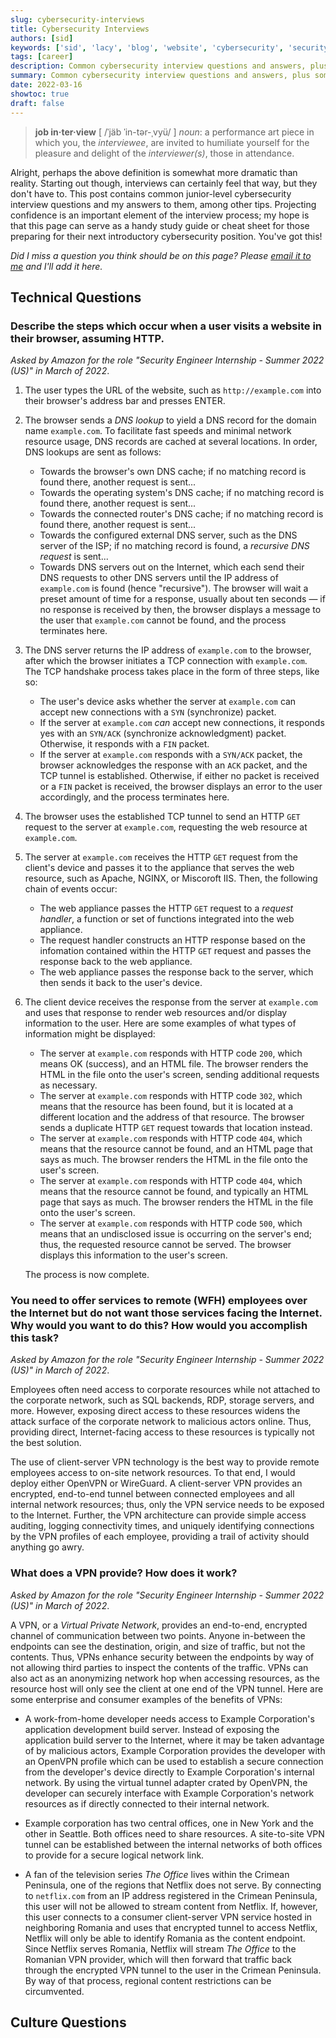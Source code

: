 ```yaml
---
slug: cybersecurity-interviews
title: Cybersecurity Interviews
authors: [sid]
keywords: ['sid', 'lacy', 'blog', 'website', 'cybersecurity', 'security', 'computer', 'interview', 'questions', 'tech', 'networking']
tags: [career]
description: Common cybersecurity interview questions and answers, plus some tips
summary: Common cybersecurity interview questions and answers, plus some tips
date: 2022-03-16
showtoc: true
draft: false
---
```


> **job in·ter·view** [ /ˈjäb ˈin-tər-ˌvyü/ ]  *noun*: a performance art piece in which you, the *interviewee*, are invited to humiliate yourself for the pleasure and delight of the *interviewer(s)*, those in attendance.

Alright, perhaps the above definition is somewhat more dramatic than reality. Starting out though, interviews can certainly feel that way, but they don't have to. This post contains common junior-level cybersecurity interview questions and my answers to them, among other tips. Projecting confidence is an important element of the interview process; my hope is that this page can serve as a handy study guide or cheat sheet for those preparing for their next introductory cybersecurity position. You've got this!

*Did I miss a question you think should be on this page? Please [email it to me](mailto:contact@swlacy.com?subject=Interview%20Question%20Suggestion) and I'll add it here.*

## Technical Questions

### Describe the steps which occur when a user visits a website in their browser, assuming HTTP.

*Asked by Amazon for the role "Security Engineer Internship - Summer 2022 (US)" in March of 2022*.

1. The user types the URL of the website, such as `http://example.com` into their browser's address bar and presses ENTER.

2. The browser sends a *DNS lookup* to yield a DNS record for the domain name `example.com`. To facilitate fast speeds and minimal network resource usage, DNS records are cached at several locations. In order, DNS lookups are sent as follows:
     - Towards the browser's own DNS cache; if no matching record is found there, another request is sent...
     - Towards the operating system's DNS cache; if no matching record is found there, another request is sent...
     - Towards the connected router's DNS cache; if no matching record is found there, another request is sent...
     - Towards the configured external DNS server, such as the DNS server of the ISP; if no matching record is found, a *recursive DNS request* is sent...
     - Towards DNS servers out on the Internet, which each send their DNS requests to other DNS servers until the IP address of `example.com` is found (hence "recursive"). The browser will wait a preset amount of time for a response, usually about ten seconds — if no response is received by then, the browser displays a message to the user that `example.com` cannot be found, and the process terminates here.

3. The DNS server returns the IP address of `example.com` to the browser, after which the browser initiates a TCP connection with `example.com`. The TCP handshake process takes place in the form of three steps, like so:
     - The user's device asks whether the server at `example.com` can accept new connections with a `SYN` (synchronize) packet.
     - If the server at `example.com` *can* accept new connections, it responds yes with an `SYN/ACK` (synchronize acknowledgment) packet. Otherwise, it responds with a `FIN` packet.
     - If the server at `example.com` responds with a `SYN/ACK` packet, the browser acknowledges the response with an `ACK` packet, and the TCP tunnel is established. Otherwise, if either no packet is received or a `FIN` packet is received, the browser displays an error to the user accordingly, and the process terminates here.
4. The browser uses the established TCP tunnel to send an HTTP `GET` request to the server at `example.com`, requesting the web resource at `example.com`.

5. The server at `example.com` receives the HTTP `GET` request from the client's device and passes it to the appliance that serves the web resource, such as Apache, NGINX, or Miscoroft IIS. Then, the following chain of events occur:
     - The web appliance passes the HTTP `GET` request to a *request handler*, a function or set of functions integrated into the web appliance.
     - The request handler constructs an HTTP response based on the infomation contained within the HTTP `GET` request and passes the response back to the web appliance.
     - The web appliance passes the response back to the server, which then sends it back to the user's device.

6. The client device receives the response from the server at `example.com` and uses that response to render web resources and/or display information to the user. Here are some examples of what types of information might be displayed:
     - The server at `example.com` responds with HTTP code `200`, which means OK (success), and an HTML file. The browser renders the HTML in the file onto the user's screen, sending additional requests as necessary.
     - The server at `example.com` responds with HTTP code `302`, which means that the resource has been found, but it is located at a different location and the address of that resource. The browser sends a duplicate HTTP `GET` request towards that location instead.
     - The server at `example.com` responds with HTTP code `404`, which means that the resource cannot be found, and an HTML page that says as much. The browser renders the HTML in the file onto the user's screen.
     - The server at `example.com` responds with HTTP code `404`, which means that the resource cannot be found, and typically an HTML page that says as much. The browser renders the HTML in the file onto the user's screen.
     - The server at `example.com` responds with HTTP code `500`, which means that an undisclosed issue is occurring on the server's end; thus, the requested resource cannot be served. The browser displays this information to the user's screen.

    The process is now complete.

### You need to offer services to remote (WFH) employees over the Internet but do not want those services facing the Internet. Why would you want to do this? How would you accomplish this task?

*Asked by Amazon for the role "Security Engineer Internship - Summer 2022 (US)" in March of 2022*.

Employees often need access to corporate resources while not attached to the corporate network, such as SQL backends, RDP, storage servers, and more. However, exposing direct access to these resources widens the attack surface of the corporate network to malicious actors online. Thus, providing direct, Internet-facing access to these resources is typically not the best solution.

The use of client-server VPN technology is the best way to provide remote employees access to on-site network resources. To that end, I would deploy either OpenVPN or WireGuard. A client-server VPN provides an encrypted, end-to-end tunnel between connected employees and all internal network resources; thus, only the VPN service needs to be exposed to the Internet. Further, the VPN architecture can provide simple access auditing, logging connectivity times, and uniquely identifying connections by the VPN profiles of each employee, providing a trail of activity should anything go awry.

### What does a VPN provide? How does it work?

*Asked by Amazon for the role "Security Engineer Internship - Summer 2022 (US)" in March of 2022*.

A VPN, or a *Virtual Private Network*, provides an end-to-end, encrypted channel of communication between two points. Anyone in-between the endpoints can see the destination, origin, and size of traffic, but not the contents. Thus, VPNs enhance security between the endpoints by way of not allowing third parties to inspect the contents of the traffic. VPNs can also act as an anonymizing network hop when accessing resources, as the resource host will only see the client at one end of the VPN tunnel. Here are some enterprise and consumer examples of the benefits of VPNs:

 - A work-from-home developer needs access to Example Corporation's application development build server. Instead of exposing the application build server to the Internet, where it may be taken advantage of by malicious actors, Example Corporation provides the developer with an OpenVPN profile which can be used to establish a secure connection from the developer's device directly to Example Corporation's internal network. By using the virtual tunnel adapter crated by OpenVPN, the developer can securely interface with Example Corporation's network resources as if directly connected to their internal network.

 - Example corporation has two central offices, one in New York and the other in Seattle. Both offices need to share resources. A site-to-site VPN tunnel can be established between the internal networks of both offices to provide for a secure logical network link.

 - A fan of the television series *The Office* lives within the Crimean Peninsula, one of the regions that Netflix does not serve. By connecting to `netflix.com` from an IP address registered in the Crimean Peninsula, this user will not be allowed to stream content from Netflix. If, however, this user connects to a consumer client-server VPN service hosted in neighboring Romania and uses that encrypted tunnel to access Netflix, Netflix will only be able to identify Romania as the content endpoint. Since Netflix serves Romania, Netflix will stream *The Office* to the Romanian VPN provider, which will then forward that traffic back through the encrypted VPN tunnel to the user in the Crimean Peninsula. By way of that process, regional content restrictions can be circumvented.


## Culture Questions